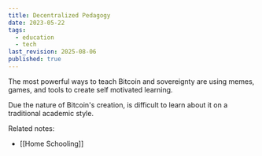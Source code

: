 ```yaml
---
title: Decentralized Pedagogy
date: 2023-05-22
tags:
  - education
  - tech
last_revision: 2025-08-06
published: true
---
```

The most powerful ways to teach Bitcoin and sovereignty are using memes, games, and tools to create self motivated learning.

Due the nature of Bitcoin's creation, is difficult to learn about it on a traditional academic style.

Related notes:
- [[Home Schooling]]
